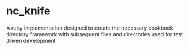 nc_knife
========

A  ruby implementation designed to create the necessary cookbook directory framework with subsequent files and directories used for test driven development
